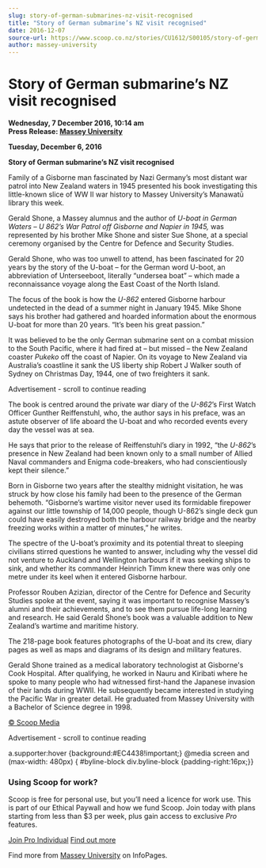 ```yaml
---
slug: story-of-german-submarines-nz-visit-recognised
title: "Story of German submarine’s NZ visit recognised"
date: 2016-12-07
source-url: https://www.scoop.co.nz/stories/CU1612/S00105/story-of-german-submarines-nz-visit-recognised.htm
author: massey-university
---
```

Story of German submarine’s NZ visit recognised
===============================================

**Wednesday, 7 December 2016, 10:14 am**  
**Press Release: [Massey University](https://info.scoop.co.nz/Massey_University)**

**Tuesday, December 6, 2016**

**Story of German submarine’s NZ visit recognised**

Family of a Gisborne man fascinated by Nazi Germany’s most distant war patrol into New Zealand waters in 1945 presented his book investigating this little-known slice of WW II war history to Massey University’s Manawatū library this week.

Gerald Shone, a Massey alumnus and the author of _U-boat in German Waters – U 862’s War Patrol off Gisborne and Napier in 1945,_ was represented by his brother Mike Shone and sister Sue Shone, at a special ceremony organised by the Centre for Defence and Security Studies.

Gerald Shone, who was too unwell to attend, has been fascinated for 20 years by the story of the U-boat – for the German word U-boot, an abbreviation of Unterseeboot, literally “undersea boat” – which made a reconnaissance voyage along the East Coast of the North Island.

The focus of the book is how the _U-862_ entered Gisborne harbour undetected in the dead of a summer night in January 1945. Mike Shone says his brother had gathered and hoarded information about the enormous U-boat for more than 20 years. “It’s been his great passion.”

It was believed to be the only German submarine sent on a combat mission to the South Pacific, where it had fired at – but missed – the New Zealand coaster _Pukeko_ off the coast of Napier. On its voyage to New Zealand via Australia’s coastline it sank the US liberty ship Robert J Walker south of Sydney on Christmas Day, 1944, one of two freighters it sank.

Advertisement - scroll to continue reading





The book is centred around the private war diary of the _U-862_’s First Watch Officer Gunther Reiffenstuhl, who, the author says in his preface, was an astute observer of life aboard the U-boat and who recorded events every day the vessel was at sea.

He says that prior to the release of Reiffenstuhl’s diary in 1992, “the _U-862_’s presence in New Zealand had been known only to a small number of Allied Naval commanders and Enigma code-breakers, who had conscientiously kept their silence.”

Born in Gisborne two years after the stealthy midnight visitation, he was struck by how close his family had been to the presence of the German behemoth. “Gisborne’s wartime visitor never used its formidable firepower against our little township of 14,000 people, though U-862’s single deck gun could have easily destroyed both the harbour railway bridge and the nearby freezing works within a matter of minutes,” he writes.

The spectre of the U-boat’s proximity and its potential threat to sleeping civilians stirred questions he wanted to answer, including why the vessel did not venture to Auckland and Wellington harbours if it was seeking ships to sink, and whether its commander Heinrich Timm knew there was only one metre under its keel when it entered Gisborne harbour.

Professor Rouben Azizian, director of the Centre for Defence and Security Studies spoke at the event, saying it was important to recognise Massey’s alumni and their achievements, and to see them pursue life-long learning and research. He said Gerald Shone’s book was a valuable addition to New Zealand’s wartime and maritime history.

The 218-page book features photographs of the U-boat and its crew, diary pages as well as maps and diagrams of its design and military features.

Gerald Shone trained as a medical laboratory technologist at Gisborne's Cook Hospital. After qualifying, he worked in Nauru and Kiribati where he spoke to many people who had witnessed first-hand the Japanese invasion of their lands during WWII. He subsequently became interested in studying the Pacific War in greater detail. He graduated from Massey University with a Bachelor of Science degree in 1998.

  

[© Scoop Media](http://www.scoop.co.nz/about/terms.html)  

Advertisement - scroll to continue reading



a.supporter:hover {background:#EC4438!important;} @media screen and (max-width: 480px) { #byline-block div.byline-block {padding-right:16px;}}

### Using Scoop for work?

Scoop is free for personal use, but you’ll need a licence for work use. This is part of our Ethical Paywall and how we fund Scoop. Join today with plans starting from less than $3 per week, plus gain access to exclusive _Pro_ features.  
  
[Join Pro Individual](https://pro.scoop.co.nz/Individual/?from=ProIn24) [Find out more](https://pro.scoop.co.nz/using-scoop-for-work/?from=ProIn24)

Find more from [Massey University](https://info.scoop.co.nz/Massey_University) on InfoPages.